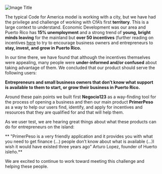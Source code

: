 ![Image Title](https://dl.dropboxusercontent.com/u/7894148/Chronicles/Unknown-Territory.png)

The typical Code for America model is working with a city, but we have had the privilege and challenge of working with CfA’s first **territory**. This is a large context to understand. Economic Development was our area and Puerto Rico has **15% unemployment** and a strong trend of **young, bright minds leaving** for the mainland but **over 50 incentives** (further reading on incentives [here](/Appendix/README.html) to try to encourage business owners and entrepreneurs to **stay, invest, and grow in Puerto Rico.**

In our time there, we have found that although the incentives themselves were appealing, many people were **under-informed and/or confused** about taking advantage of them. We concluded that our product should serve the following users:

**Entrepreneurs and small business owners that don’t know what support is available to them to start, or grow their business in Puerto Rico.**


Around these pain points we built first **Negocio123** as a way-finding tool for the process of opening a business and then our main product **PrimerPeso** as a way to help our users find, identify, and apply for incentives and resources that they are qualified for and that will help them.


As we user test, we are hearing great things about what these products can do for entrepreneurs on the island:

**
"PrimerPeso is a very friendly application and it provides you with what you need to get finance (…) people don’t know about what is available (…)I wish it would have existed three years ago” Arturo Lopez, founder of Huerto isleño.**

We are excited to continue to work toward meeting this challenge and helping these people.
